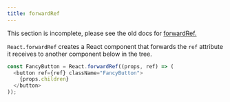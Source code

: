 ```yaml
---
title: forwardRef
---
```


<Wip>

This section is incomplete, please see the old docs for [forwardRef.](https://reactjs.org/docs/react-api.html#reactforwardref)

</Wip>


<Intro>

`React.forwardRef` creates a React component that forwards the `ref` attribute it receives to another component below in the tree.

```js
const FancyButton = React.forwardRef((props, ref) => (
  <button ref={ref} className="FancyButton">
    {props.children}
  </button>
));
```

</Intro>

<InlineToc />
